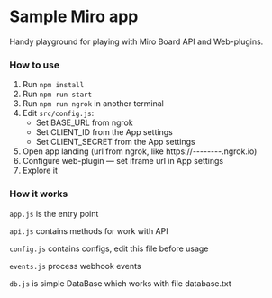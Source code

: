 # Sample Miro app
Handy playground for playing with Miro Board API and Web-plugins.


### How to use
1) Run `npm install`
2) Run `npm run start`
3) Run `npm run ngrok` in another terminal 
4) Edit `src/config.js`:
    - Set BASE_URL from ngrok
    - Set CLIENT_ID from the App settings
    - Set CLIENT_SECRET from the App settings
5) Open app landing (url from ngrok, like https://--------.ngrok.io)
6) Configure web-plugin — set iframe url in App settings
7) Explore it    

### How it works

`app.js` is the entry point

`api.js` contains methods for work with API

`config.js` contains configs, edit this file before usage

`events.js` process webhook events
 
`db.js` is simple DataBase which works with file database.txt
